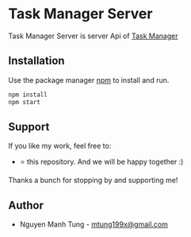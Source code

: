 # Task Manager Server

Task Manager Server is server Api of [Task Manager](https://github.com/17521236/task-manager)

## Installation

Use the package manager [npm](https://www.npmjs.com/) to install and run.

```bash
npm install
npm start
```
## Support
If you like my work, feel free to:

- ⭐ this repository. And we will be happy together :)

Thanks a bunch for stopping by and supporting me!

## Author

- Nguyen Manh Tung - mtung199x@gmail.com
